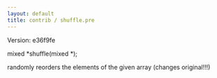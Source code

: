 ```yaml
---
layout: default
title: contrib / shuffle.pre
---
```


Version: e36f9fe

mixed *shuffle(mixed *);

randomly reorders the elements of the given array (changes original!!!)
